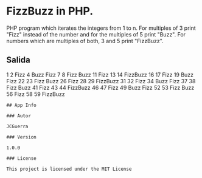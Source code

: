 # FizzBuzz in PHP.

PHP program which iterates the integers from 1 to n. For multiples of 3 print "Fizz" instead of the number and for the multiples of 5 print "Buzz". For numbers which are multiples of both, 3 and 5 print "FizzBuzz".

## Salida

1
2
Fizz
4
Buzz
Fizz
7
8
Fizz
Buzz
11
Fizz
13
14
FizzBuzz
16
17
Fizz
19
Buzz
Fizz
22
23
Fizz
Buzz
26
Fizz
28
29
FizzBuzz
31
32
Fizz
34
Buzz
Fizz
37
38
Fizz
Buzz
41
Fizz
43
44
FizzBuzz
46
47
Fizz
49
Buzz
Fizz
52
53
Fizz
Buzz
56
Fizz
58
59
FizzBuzz


```
## App Info

### Autor

JCGuerra

### Version

1.0.0

### License

This project is licensed under the MIT License
```